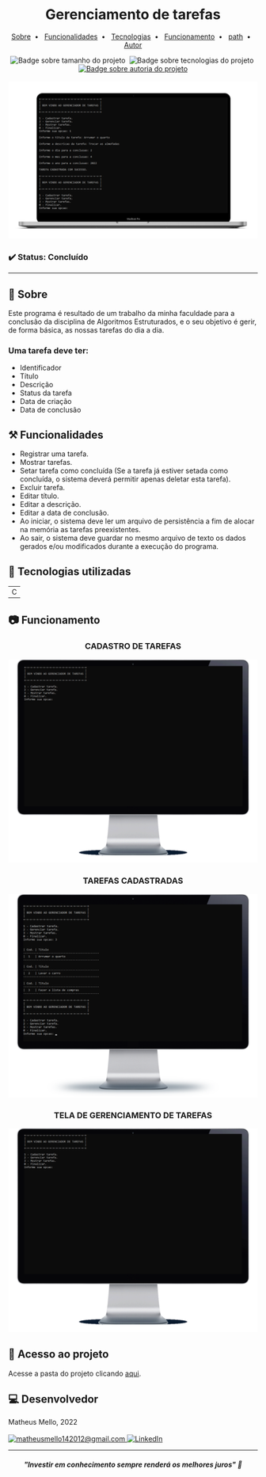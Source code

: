 <h1 align="center">Gerenciamento de tarefas</h1>

<p align="center">
    <a title="Sobre" href="#-sobre">Sobre</a>&nbsp;&nbsp;•&nbsp;&nbsp;  
    <a title="Funcionalidades" href="#%EF%B8%8F-funcionalidades">Funcionalidades</a>&nbsp;&nbsp;•&nbsp;&nbsp;
    <a title="Tecnologias" href="#-tecnologias-utilizadas">Tecnologias</a>&nbsp;&nbsp;•&nbsp;&nbsp;
    <a title="Funcionamento" href="#-funcionamento">Funcionamento</a>&nbsp;&nbsp;•&nbsp;&nbsp;
    <a title="path" href="#-acesso-ao-projeto">path</a>&nbsp;&nbsp;•&nbsp;&nbsp;
    <a title="Autor" href="#-desenvolvedor">Autor</a>
</p>
<div align="center">
    <img alt="Badge sobre tamanho do projeto" title="REPO SIZE - 2,48MB" src="https://img.shields.io/badge/REPO%20SIZE-2%2C48MB-blue"/>&nbsp;
    <img alt="Badge sobre tecnologias do projeto" title="TECNOLOGIAS - 1" src="https://img.shields.io/badge/TECNOLOGIAS-1-blue"/>&nbsp;
    <a href="https://github.com/mmmello">
        <img alt="Badge sobre autoria do projeto" title="AUTOR - MATHEUS MELLO" src="https://img.shields.io/badge/AUTOR-MATHEUS%20MELLO-brightgreen"/>
    </a>
</div>
<br/>
<div align="center">
    <img alt="Imagem do site" src="src/img/imagem_topo.png"/>
</div>

### ✔️ Status: Concluído

<hr>

## 🔎 Sobre

Este programa é resultado de um trabalho da minha faculdade para a conclusão da disciplina de Algoritmos Estruturados, e o seu objetivo é gerir, de forma básica, as nossas tarefas do dia a dia.

### Uma tarefa deve ter:
 
* Identificador
* Título
* Descrição
* Status da tarefa
* Data de criação
* Data de conclusão

## ⚒️ Funcionalidades

* Registrar uma tarefa.
* Mostrar tarefas.
* Setar tarefa como concluída (Se a tarefa já estiver setada como concluída, o sistema deverá permitir apenas deletar esta tarefa).
* Excluir tarefa.
* Editar título.
* Editar a descrição.
* Editar a data de conclusão.
* Ao iniciar, o sistema deve ler um arquivo de persistência a fim de alocar na memória as tarefas preexistentes.
* Ao sair, o sistema deve guardar no mesmo arquivo de texto os dados gerados e/ou modificados durante a execução do programa.

## 🚀 Tecnologias utilizadas
<table>
    <tr>
        <td>C</td>
    </tr>
</table>

## 📷 Funcionamento

### <p align="center">CADASTRO DE TAREFAS</p>

<div align="center">
    <img alt="Gif do funcionamento do programa" src="src/img/funcionamento1.gif"/>
</div>

### <p align="center">TAREFAS CADASTRADAS</p>

<div align="center">
    <img alt="Gif do funcionamento do programa" src="src/img/funcionamento2.gif"/>
</div>

### <p align="center">TELA DE GERENCIAMENTO DE TAREFAS</p>

<div align="center">
    <img alt="Gif do funcionamento do programa" src="src/img/funcionamento3.gif"/>
</div>

## 📂 Acesso ao projeto 

Acesse a pasta do projeto clicando <a href="https://github.com/mmmello/Managed-Task-System/tree/main/src">aqui</a>.

## 💻 Desenvolvedor
Matheus Mello, 2022
<br/>
<br/>
<a href = "mailto:matheusmello142012@gmail.com" target="_blank">
      <img title="matheusmello142012@gmail.com" src="https://img.shields.io/badge/Gmail-D14836?style=for-the-badge&logo=gmail&logoColor=white">
</a>
<a href = "https://www.linkedin.com/in/matheus-mello-da-silva/" target="_blank">
<img title="LinkedIn" alt="LinkedIn" src="https://img.shields.io/badge/LinkedIn-0077B5?style=for-the-badge&logo=linkedin&logoColor=white"/>
</a>

<hr>

<i><h4 align="center">"Investir em conhecimento sempre renderá os melhores juros" 💭</h4></i>